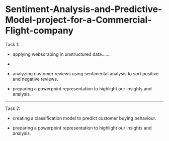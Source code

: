 # Sentiment-Analysis-and-Predictive-Model-project-for-a-Commercial-Flight-company


Task 1:

- applying webscraping in unstructured data.......
- 
- analyzing customer reviews using sentimental analysis to sort positive and negative reviews.

- preparing a powerpoint representation to highlight our insights and analysis.


------------------------------------------------------------------------------------------------------------------------

Task 2:

- creating a classification model to predict customer buying behaviour.

- preparing a powerpoint representation to highlight our insights and analysis.
